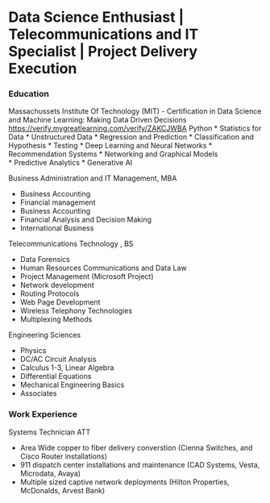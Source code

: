 # Data Science Enthusiast | Telecommunications and IT Specialist | Project Delivery Execution

### Education
Massachussets Institute Of Technology (MIT) - Certification in Data Science and Machine Learning:  Making Data Driven Decisions 
    https://verify.mygreatlearning.com/verify/ZAKCJWBA
    Python * Statistics for Data * Unstructured Data * Regression and Prediction * Classification and Hypothesis 
    * Testing * Deep Learning and Neural Networks * Recommendation Systems * Networking and Graphical Models         
    * Predictive Analytics * Generative AI
    
Business Administration and IT Management, MBA
  * Business Accounting
  * Financial management
  * Business Accounting
  * Financial Analysis and Decision Making
  * International Business 

Telecommunications Technology , BS
  * Data Forensics
  * Human Resources Communications and Data Law
  * Project Management (Microsoft Project)
  * Network development
  * Routing Protocols
  * Web Page Development
  * Wireless Telephony Technologies
  * Multiplexing Methods

Engineering Sciences 
  * Physics
  * DC/AC Circuit Analysis
  * Calculus 1-3, Linear Algebra
  * Differential Equations
  * Mechanical Engineering Basics
  * Associates

### Work Experience
Systems Technician ATT
- Area Wide copper to fiber delivery converstion (Cienna Switches, and Cisco Router installations)
- 911 dispatch center installations and maintenance (CAD Systems, Vesta, Microdata, Avaya)
- Multiple sized captive network deployments (Hilton Properties, McDonalds, Arvest Bank)
